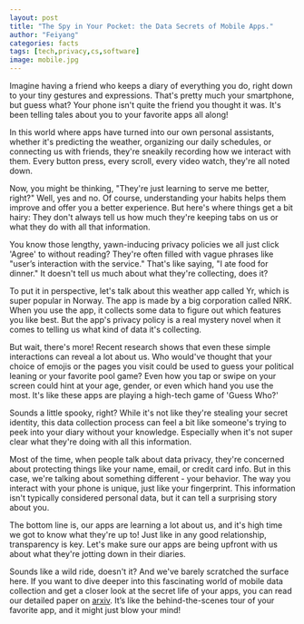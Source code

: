 ```yaml
---
layout: post
title: "The Spy in Your Pocket: the Data Secrets of Mobile Apps."
author: "Feiyang"
categories: facts
tags: [tech,privacy,cs,software]
image: mobile.jpg
---
```


Imagine having a friend who keeps a diary of everything you do, right down to your tiny gestures and expressions. That's pretty much your smartphone, but guess what? Your phone isn't quite the friend you thought it was. It's been telling tales about you to your favorite apps all along!

In this world where apps have turned into our own personal assistants, whether it's predicting the weather, organizing our daily schedules, or connecting us with friends, they're sneakily recording how we interact with them. Every button press, every scroll, every video watch, they're all noted down.

Now, you might be thinking, "They're just learning to serve me better, right?" Well, yes and no. Of course, understanding your habits helps them improve and offer you a better experience. But here's where things get a bit hairy: They don't always tell us how much they're keeping tabs on us or what they do with all that information.

You know those lengthy, yawn-inducing privacy policies we all just click 'Agree' to without reading? They're often filled with vague phrases like "user’s interaction with the service." That's like saying, "I ate food for dinner." It doesn't tell us much about what they're collecting, does it?

To put it in perspective, let's talk about this weather app called Yr, which is super popular in Norway. The app is made by a big corporation called NRK. When you use the app, it collects some data to figure out which features you like best. But the app's privacy policy is a real mystery novel when it comes to telling us what kind of data it's collecting.

But wait, there's more! Recent research shows that even these simple interactions can reveal a lot about us. Who would've thought that your choice of emojis or the pages you visit could be used to guess your political leaning or your favorite pool game? Even how you tap or swipe on your screen could hint at your age, gender, or even which hand you use the most. It's like these apps are playing a high-tech game of 'Guess Who?'

Sounds a little spooky, right? While it's not like they're stealing your secret identity, this data collection process can feel a bit like someone's trying to peek into your diary without your knowledge. Especially when it's not super clear what they're doing with all this information.

Most of the time, when people talk about data privacy, they're concerned about protecting things like your name, email, or credit card info. But in this case, we're talking about something different - your behavior. The way you interact with your phone is unique, just like your fingerprint. This information isn't typically considered personal data, but it can tell a surprising story about you.

The bottom line is, our apps are learning a lot about us, and it's high time we got to know what they're up to! Just like in any good relationship, transparency is key. Let's make sure our apps are being upfront with us about what they're jotting down in their diaries.

Sounds like a wild ride, doesn't it? And we've barely scratched the surface here. If you want to dive deeper into this fascinating world of mobile data collection and get a closer look at the secret life of your apps, you can read our detailed paper on [arxiv](https://arxiv.org/pdf/2303.06927.pdf). It’s like the behind-the-scenes tour of your favorite app, and it might just blow your mind!